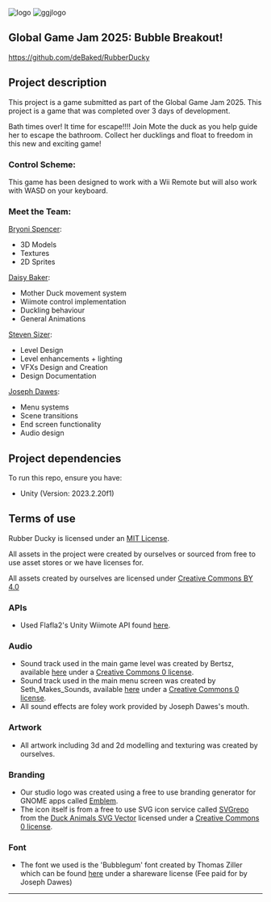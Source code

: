 ![logo](https://github.com/user-attachments/assets/c22685b6-34e2-4a00-8f02-bf676dc43f43)
![ggjlogo](https://github.com/user-attachments/assets/76aada52-d693-4304-b4a3-34a50d2af38f)

## Global Game Jam 2025: Bubble Breakout!

https://github.com/deBaked/RubberDucky

## Project description

This project is a game submitted as part of the Global Game Jam 2025. This project is a game that was completed over 3 days of development.

Bath times over! It time for escape!!!! Join Mote the duck as you help guide her to escape the bathroom. Collect her ducklings and float to freedom in this new and exciting game!

### Control Scheme:

This game has been designed to work with a Wii Remote but will also work with WASD on your keyboard.

### Meet the Team:

[Bryoni Spencer](https://www.linkedin.com/in/bryoni-spencer/):
- 3D Models
- Textures
- 2D Sprites

[Daisy Baker](https://www.linkedin.com/in/daibak08/):
- Mother Duck movement system
- Wiimote control implementation
- Duckling behaviour
- General Animations

[Steven Sizer](https://www.linkedin.com/in/steven-sizer-06873323b/):
- Level Design
- Level enhancements + lighting
- VFXs Design and Creation
- Design Documentation

[Joseph Dawes](https://www.linkedin.com/in/joseph-dawes-2bb870196/):
- Menu systems
- Scene transitions
- End screen functionality
- Audio design

## Project dependencies

To run this repo, ensure you have:

* Unity (Version: 2023.2.20f1)

## Terms of use

Rubber Ducky is licensed under an [MIT License](LICENSE.md).

All assets in the project were created by ourselves or sourced from free to use asset stores or we have licenses for.

All assets created by ourselves are licensed under [Creative Commons BY 4.0](https://creativecommons.org/licenses/by/4.0/)

### APIs
- Used Flafla2's Unity Wiimote API found [here](https://github.com/Flafla2/Unity-Wiimote).

### Audio
- Sound track used in the main game level was created by Bertsz, available [here](https://freesound.org/people/Bertsz/sounds/671900/) under a [Creative Commons 0 license](https://creativecommons.org/public-domain/cc0/).
- Sound track used in the main menu screen was created by Seth_Makes_Sounds, available [here](https://freesound.org/people/Seth_Makes_Sounds/sounds/655515/) under a [Creative Commons 0 license](https://creativecommons.org/public-domain/cc0/).
- All sound effects are foley work provided by Joseph Dawes's mouth.

### Artwork
- All artwork including 3d and 2d modelling and texturing was created by ourselves.

### Branding
- Our studio logo was created using a free to use branding generator for GNOME apps called [Emblem](https://apps.gnome.org/en-GB/Emblem/).
- The icon itself is from a free to use SVG icon service called [SVGrepo](https://www.svgrepo.com/) from the [Duck Animals SVG Vector](https://www.svgrepo.com/svg/176710/duck-animals) licensed under a [Creative Commons 0 license](https://creativecommons.org/public-domain/cc0/).

### Font
- The font we used is the 'Bubblegum' font created by Thomas Ziller which can be found [here](https://www.dafont.com/bubblegum.font) under a shareware license (Fee paid for by Joseph Dawes)

---

